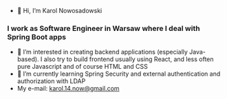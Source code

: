 - 👋 Hi, I’m Karol Nowosadowski
### I work as Software Engineer in Warsaw where I deal with Spring Boot apps

- 👀 I’m interested in creating backend applications (especially Java-based). I also try to build frontend usually using React, and less often pure Javascript and of course HTML and CSS
- 🌱 I’m currently learning Spring Security and external authentication and authorization with LDAP
- My e-mail: karol.14.now@gmail.com


